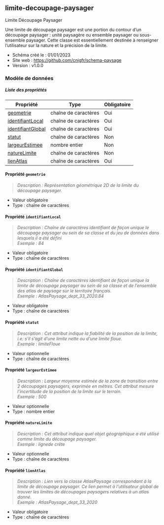 <MenuSchema />

## limite-decoupage-paysager

Limite Découpage Paysager

Une limite de découpage paysager est une portion du contour d’un découpage paysager : unité paysagère ou ensemble paysager ou sous-ensemble paysager.
Cette classe est essentiellement destinée à renseigner l’utilisateur sur la nature et la précision de la limite.

- Schéma créé le : 01/01/2023
- Site web : https://github.com/cnigfr/schema-paysage
- Version : v1.0.0

### Modèle de données


##### Liste des propriétés

| Propriété | Type | Obligatoire |
| -- | -- | -- |
| [geometrie](#propriete-geometrie) | chaîne de caractères  | Oui |
| [identifiantLocal](#propriete-identifiantlocal) | chaîne de caractères  | Oui |
| [identifiantGlobal](#propriete-identifiantglobal) | chaîne de caractères  | Oui |
| [statut](#propriete-statut) | chaîne de caractères  | Non |
| [largeurEstimee](#propriete-largeurestimee) | nombre entier  | Non |
| [natureLimite](#propriete-naturelimite) | chaîne de caractères  | Non |
| [lienAtlas](#propriete-lienatlas) | chaîne de caractères  | Oui |

#### Propriété `geometrie`

> *Description : Représentation géométrique 2D de la limite du découpage paysager.*
- Valeur obligatoire
- Type : chaîne de caractères

#### Propriété `identifiantLocal`

> *Description : Chaîne de caractères identifiant de façon unique le découpage paysager au sein de sa classe et du  jeu de données dans lesquels il a été défini*<br/>*Exemple : 84*
- Valeur obligatoire
- Type : chaîne de caractères

#### Propriété `identifiantGlobal`

> *Description : Chaîne de caractères identifiant de façon unique la limite de découpage paysager au sein de sa classe et de l’ensemble des atlas  de paysage sur le territoire français.*<br/>*Exemple : AtlasPaysage_dept_33_2020.84*
- Valeur obligatoire
- Type : chaîne de caractères

#### Propriété `statut`

> *Description : Cet attribut indique la fiabilité de la position de la limite, i.e. s’il s’agit d’une limite nette ou d’une limite floue.*<br/>*Exemple : limiteFloue*
- Valeur optionnelle
- Type : chaîne de caractères

#### Propriété `largeurEstimee`

> *Description : Largeur moyenne estimée de la zone de transition entre 2 découpages paysagers, exprimée en mètres.
Cet attribut mesure l’incertitude de la position de la limite sur le terrain.*<br/>*Exemple : 500*
- Valeur optionnelle
- Type : nombre entier

#### Propriété `natureLimite`

> *Description : Cet attribut indique quel objet géographique a été utilisé comme limite du découpage paysager.*<br/>*Exemple : lignede crête*
- Valeur optionnelle
- Type : chaîne de caractères

#### Propriété `lienAtlas`

> *Description : Lien vers la classe AtlasPaysage correspondant à la limite de découpage paysager.
Ce lien permet à l’utilisateur global de trouver les limites de découpages paysagers relatives à un atlas donné.*<br/>*Exemple : AtlasPaysage_dept_33_2020*
- Valeur obligatoire
- Type : chaîne de caractères
